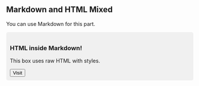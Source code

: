 ## Markdown and HTML Mixed

You can use Markdown for this part.

<div style="background:#f0f0f0; padding:10px; border-radius:5px;">
  <h3>HTML inside Markdown!</h3>
  <p>This box uses raw HTML with styles.</p>
  <a href="https://example.com"><button>Visit</button></a>
</div>
